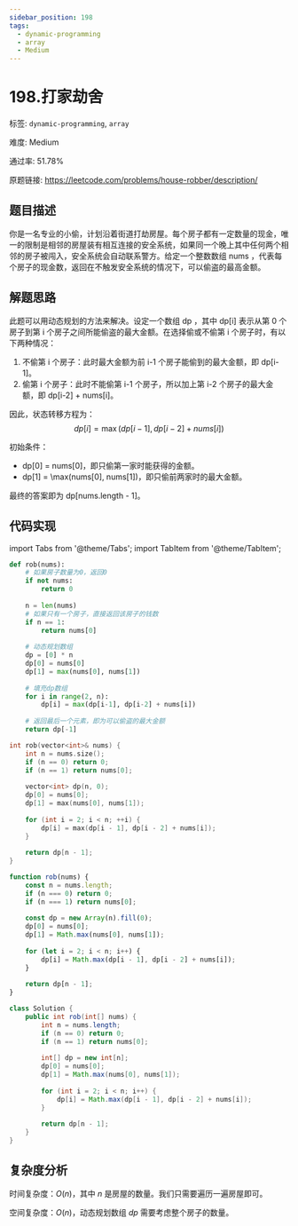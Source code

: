 ```yaml
---
sidebar_position: 198
tags:
  - dynamic-programming
  - array
  - Medium
---
```


# 198.打家劫舍

标签: `dynamic-programming`, `array`

难度: Medium

通过率: 51.78%

原题链接: https://leetcode.com/problems/house-robber/description/

## 题目描述
你是一名专业的小偷，计划沿着街道打劫房屋。每个房子都有一定数量的现金，唯一的限制是相邻的房屋装有相互连接的安全系统，如果同一个晚上其中任何两个相邻的房子被闯入，安全系统会自动联系警方。给定一个整数数组 nums ，代表每个房子的现金数，返回在不触发安全系统的情况下，可以偷盗的最高金额。

## 解题思路
此题可以用动态规划的方法来解决。设定一个数组 dp ，其中 dp[i] 表示从第 0 个房子到第 i 个房子之间所能偷盗的最大金额。在选择偷或不偷第 i 个房子时，有以下两种情况：

1. 不偷第 i 个房子：此时最大金额为前 i-1 个房子能偷到的最大金额，即 dp[i-1]。
2. 偷第 i 个房子：此时不能偷第 i-1 个房子，所以加上第 i-2 个房子的最大金额，即 dp[i-2] + nums[i]。

因此，状态转移方程为：
$$
dp[i] = \max(dp[i-1], dp[i-2] + nums[i])
$$

初始条件：
- dp[0] = nums[0]，即只偷第一家时能获得的金额。
- dp[1] = \max(nums[0], nums[1])，即只偷前两家时的最大金额。

最终的答案即为 dp[nums.length - 1]。

## 代码实现
import Tabs from '@theme/Tabs';
import TabItem from '@theme/TabItem';

<Tabs>
<TabItem value="python" label="Python">

```python
def rob(nums):
    # 如果房子数量为0，返回0
    if not nums:
        return 0
    
    n = len(nums)
    # 如果只有一个房子，直接返回该房子的钱数
    if n == 1:
        return nums[0]
    
    # 动态规划数组
    dp = [0] * n
    dp[0] = nums[0]
    dp[1] = max(nums[0], nums[1])
    
    # 填充dp数组
    for i in range(2, n):
        dp[i] = max(dp[i-1], dp[i-2] + nums[i])
    
    # 返回最后一个元素，即为可以偷盗的最大金额
    return dp[-1]
```

</TabItem>
<TabItem value="cpp" label="C++">

```cpp
int rob(vector<int>& nums) {
    int n = nums.size();
    if (n == 0) return 0;
    if (n == 1) return nums[0];
    
    vector<int> dp(n, 0);
    dp[0] = nums[0];
    dp[1] = max(nums[0], nums[1]);
    
    for (int i = 2; i < n; ++i) {
        dp[i] = max(dp[i - 1], dp[i - 2] + nums[i]);
    }
    
    return dp[n - 1];
}
```

</TabItem>
<TabItem value="javascript" label="JavaScript">

```javascript
function rob(nums) {
    const n = nums.length;
    if (n === 0) return 0;
    if (n === 1) return nums[0];
    
    const dp = new Array(n).fill(0);
    dp[0] = nums[0];
    dp[1] = Math.max(nums[0], nums[1]);
    
    for (let i = 2; i < n; i++) {
        dp[i] = Math.max(dp[i - 1], dp[i - 2] + nums[i]);
    }
    
    return dp[n - 1];
}
```

</TabItem>
<TabItem value="java" label="Java">

```java
class Solution {
    public int rob(int[] nums) {
        int n = nums.length;
        if (n == 0) return 0;
        if (n == 1) return nums[0];
        
        int[] dp = new int[n];
        dp[0] = nums[0];
        dp[1] = Math.max(nums[0], nums[1]);
        
        for (int i = 2; i < n; i++) {
            dp[i] = Math.max(dp[i - 1], dp[i - 2] + nums[i]);
        }
        
        return dp[n - 1];
    }
}
```

</TabItem>
</Tabs>

## 复杂度分析
时间复杂度：$O(n)$，其中 $n$ 是房屋的数量。我们只需要遍历一遍房屋即可。  
  
空间复杂度：$O(n)$，动态规划数组 $dp$ 需要考虑整个房子的数量。
